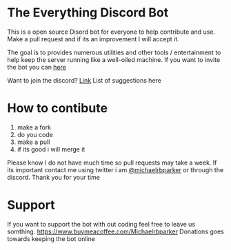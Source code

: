 # The Everything Discord Bot



This is a open source Disord bot for everyone to help contribute and use. Make a pull request and if its an improvement I will accept it.

The goal is to provides numerous utilities and other tools / entertainment to help keep the server running like a well-oiled machine. If you want to invite the bot you can [here](https://discord.com/api/oauth2/authorize?client_id=902240397273743361&permissions=8&scope=bot)

Want to join the discord? [Link](https://discord.gg/d2gjWqFsTP)  List of suggestions here

# How to contibute 

1. make a fork
2. do you code
3. make a pull 
4. if its good i will merge it

Please know I do not have much time so pull requests may take a week. If its important contact me using twitter i am [@michaelrbparker](https://twitter.com/michaelrbparker) or through the discord.
Thank you for your time


# Support 

If you want to support the bot with out coding feel free to leave us somthing.  https://www.buymeacoffee.com/Michaelrbparker  Donations goes towards keeping the bot online
